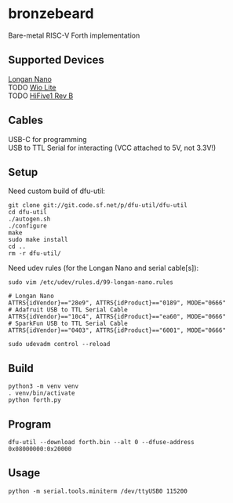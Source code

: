 # bronzebeard
Bare-metal RISC-V Forth implementation

## Supported Devices
[Longan Nano](https://www.seeedstudio.com/Sipeed-Longan-Nano-RISC-V-GD32VF103CBT6-Development-Board-p-4205.html)  
TODO [Wio Lite](https://www.seeedstudio.com/Wio-Lite-RISC-V-GD32VF103-p-4293.html)  
TODO [HiFive1 Rev B](https://www.sifive.com/boards/hifive1-rev-b)  

## Cables
USB-C for programming  
USB to TTL Serial for interacting (VCC attached to 5V, not 3.3V!)  

## Setup
Need custom build of dfu-util:
```
git clone git://git.code.sf.net/p/dfu-util/dfu-util
cd dfu-util
./autogen.sh
./configure
make
sudo make install
cd ..
rm -r dfu-util/
```

Need udev rules (for the Longan Nano and serial cable[s]):
```
sudo vim /etc/udev/rules.d/99-longan-nano.rules
```
```
# Longan Nano
ATTRS{idVendor}=="28e9", ATTRS{idProduct}=="0189", MODE="0666"
# Adafruit USB to TTL Serial Cable
ATTRS{idVendor}=="10c4", ATTRS{idProduct}=="ea60", MODE="0666"
# SparkFun USB to TTL Serial Cable
ATTRS{idVendor}=="0403", ATTRS{idProduct}=="6001", MODE="0666"
```
```
sudo udevadm control --reload
```

## Build
```
python3 -m venv venv
. venv/bin/activate
python forth.py
```

## Program
```
dfu-util --download forth.bin --alt 0 --dfuse-address 0x08000000:0x20000
```

## Usage
```
python -m serial.tools.miniterm /dev/ttyUSB0 115200
```
